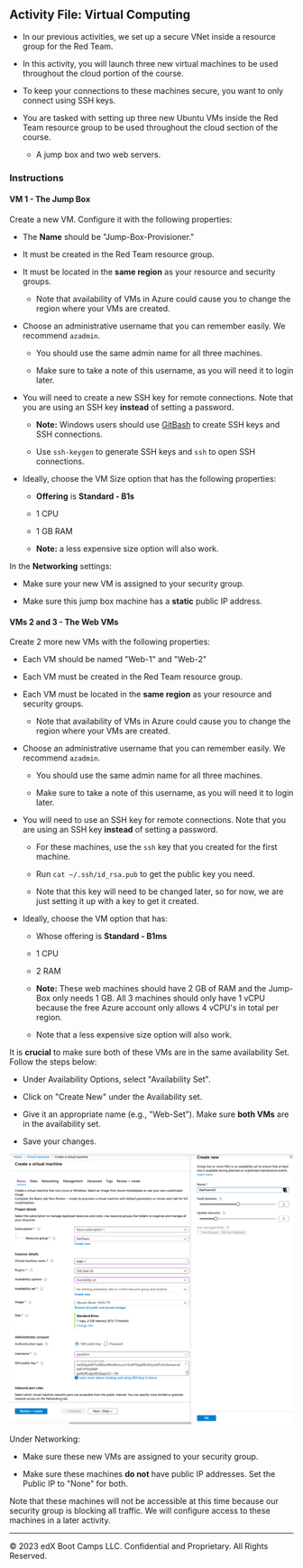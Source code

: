 ## Activity File:  Virtual Computing

- In our previous activities, we set up a secure VNet inside a resource group for the Red Team.

- In this activity, you will launch three new virtual machines to be used throughout the cloud portion of the course.

- To keep your connections to these machines secure, you want to only connect using SSH keys.

- You are tasked with setting up three new Ubuntu VMs inside the Red Team resource group to be used throughout the cloud section of the course.

	- A jump box and two web servers.

### Instructions

#### VM 1 - The Jump Box

Create a new VM. Configure it with the following properties:

- The **Name** should be "Jump-Box-Provisioner."

- It must be created in the Red Team resource group.

- It must be located in the **same region** as your resource and security groups.

	- Note that availability of VMs in Azure could cause you to change the region where your VMs are created.

- Choose an administrative username that you can remember easily. We recommend `azadmin`. 

  - You should use the same admin name for all three machines.

  - Make sure to take a note of this username, as you will need it to login later.

- You will need to create a new SSH key for remote connections. Note that you are using an SSH key **instead** of setting a password.

	- **Note:** Windows users should use [GitBash](https://gitforwindows.org/) to create SSH keys and SSH connections.

	- Use `ssh-keygen` to generate SSH keys and `ssh` to open SSH connections.

- Ideally, choose the VM Size option that has the following properties:

  - **Offering** is **Standard - B1s**

  - 1 CPU

  - 1 GB RAM

  - **Note:** a less expensive size option will also work.

In the **Networking** settings: 

- Make sure your new VM is assigned to your security group.

- Make sure this jump box machine has a **static** public IP address. 

#### VMs 2 and 3 - The Web VMs

Create 2 more new VMs with the following properties:

- Each VM should be named "Web-1" and "Web-2"

- Each VM must be created in the Red Team resource group.

- Each VM must be located in the **same region** as your resource and security groups.

	- Note that availability of VMs in Azure could cause you to change the region where your VMs are created.

- Choose an administrative username that you can remember easily. We recommend `azadmin`. 

  - You should use the same admin name for all three machines.

  - Make sure to take a note of this username, as you will need it to login later.

- You will need to use an SSH key for remote connections. Note that you are using an SSH key **instead** of setting a password.

	- For these machines, use the `ssh` key that you created for the first machine.

  - Run `cat ~/.ssh/id_rsa.pub` to get the public key you need.

  - Note that this key will need to be changed later, so for now, we are just setting it up with a key to get it created.

- Ideally, choose the VM option that has:

  - Whose offering is **Standard - B1ms**

  - 1 CPU

  - 2 RAM

  - **Note:** These web machines should have 2 GB of RAM and the Jump-Box only needs 1 GB. All 3 machines should only have 1 vCPU because the free Azure account only allows 4 vCPU's in total per region.

  - Note that a less expensive size option will also work.

It is **crucial** to make sure both of these VMs are in the same availability Set. Follow the steps below:

  - Under Availability Options, select "Availability Set".

  - Click on "Create New" under the Availability set.

  - Give it an appropriate name (e.g., "Web-Set"). Make sure **both VMs** are in the availability set.

  - Save your changes.

![](../../../Images/Avail_Set/Avail-Set.png)

Under Networking:

- Make sure these new VMs are assigned to your security group.

- Make sure these machines **do not** have public IP addresses. Set the Public IP to "None" for both.

Note that these machines will not be accessible at this time because our security group is blocking all traffic. We will configure access to these machines in a later activity.

---

© 2023 edX Boot Camps LLC. Confidential and Proprietary. All Rights Reserved.
